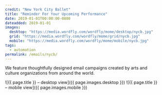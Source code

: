 ```yaml
---
credit: "New York City Ballet"
title: "Reminder For Your Upcoming Performance"
date: 2019-01-01T00:00:00-0800
dateadded: 2019-01-01
images:
  desktop: "https://media.wordfly.com/wordfly/mome/desktop/nycb.jpg"
  grid: "https://media.wordfly.com/wordfly/mome/grid/nycb.jpg"
  mobile: "https://media.wordfly.com/wordfly/mome/mobile/nycb.jpg"
tags:
  - automation
permalink: /emails/nycb/
---
```

We feature thoughtfully designed email campaigns created by arts and culture organizations from around the world.

![{{ page.title }} – desktop view]({{ page.images.desktop }})
![{{ page.title }} – mobile view]({{ page.images.mobile }})

